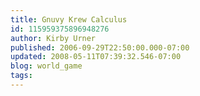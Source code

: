 ```yaml
---
title: Gnuvy Krew Calculus
id: 115959375896948276
author: Kirby Urner
published: 2006-09-29T22:50:00.000-07:00
updated: 2008-05-11T07:39:32.546-07:00
blog: world_game
tags: 
---
```


